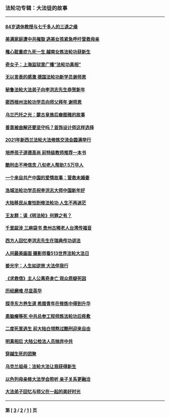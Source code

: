 ### 法轮功专辑：大法徒的故事
---
#### [84岁退休教授与七千多人的三退之缘](../../pages/nf1147481/n13796650.md?09180430) 
#### [美满家庭遭中共摧毁 逃美女孩紧急呼吁营救母亲](../../pages/nf1147481/n13792859.md?09180430) 
#### [罹心脏重症九死一生 越南女炼法轮功获新生](../../pages/nf1147481/n13732766.md?09180430) 
#### [奇女子：上海监狱里广播“法轮功真相”](../../pages/nf1147481/n13726443.md?09180430) 
#### [无以言表的感激 德国法轮功新学员谢师恩](../../pages/nf1147481/n13543790.md?09180430) 
#### [秘鲁法轮大法弟子向李洪志先生恭贺新年](../../pages/nf1147481/n13540182.md?09180430) 
#### [密西根州法轮功学员向师父拜年 谢师恩](../../pages/nf1147481/n13538183.md?09180430) 
#### [乌兰巴托之光：蒙古皇族后裔图雅的故事](../../pages/nf1147481/n13155759.md?09180430) 
#### [善意被曲解还要坚守吗？首饰设计师这样选择](../../pages/nf1147481/n13077575.md?09180430) 
#### [2021年新西兰法轮大法修炼交流会圆满举行](../../pages/nf1147481/n13033149.md?09180430) 
#### [培养孩子道德高尚 前特级教师推荐一本书](../../pages/nf1147481/n12938640.md?09180430) 
#### [酷刑击不垮信念 八旬老人帮助7.5万华人](../../pages/nf1147481/n12880712.md?09180430) 
#### [一个来自共产中国的爱情故事：营救未婚妻](../../pages/nf1147481/n12778386.md?09180430) 
#### [洛城法轮功学员祝李洪志大师中国新年好](../../pages/nf1147481/n12724685.md?09180430) 
#### [大陆移民从害怕到修法轮功 人生不再迷茫](../../pages/nf1147481/n12414325.md?09180430) 
#### [王友群：读《转法轮》何罪之有？](../../pages/nf1147481/n12408647.md?09180430) 
#### [千里跋涉 三麻袋书 贵州古稀老人台湾传福音](../../pages/nf1147481/n12198750.md?09180430) 
#### [西方人回忆李洪志先生在瑞典传功讲法](../../pages/nf1147481/n12099607.md?09180430) 
#### [人间最美画面 摄影师看513世界法轮大法日](../../pages/nf1147481/n12094118.md?09180430) 
#### [姜光宇：人生如逆旅 大法伴我行](../../pages/nf1147481/n12088664.md?09180430) 
#### [《求救信》主人公离奇身亡 观众质疑死因](../../pages/nf1147481/n11845215.md?09180430) 
#### [历经磨难 尽显英华](../../pages/nf1147481/n11723297.md?09180430) 
#### [探寻东方养生道 希腊青年在修炼中得到升华](../../pages/nf1147481/n11494502.md?09180430) 
#### [患脑瘤等死 中共总参工程师炼法轮功后痊愈](../../pages/nf1147481/n11466682.md?09180430) 
#### [二度死里逃生 前大陆白领熬过酷刑迎来自由](../../pages/nf1147481/n11368594.md?09180430) 
#### [明真相后 大陆公检法人员抛弃中共](../../pages/nf1147481/n11358618.md?09180430) 
#### [穿越生死的团聚](../../pages/nf1147481/n11258922.md?09180430) 
#### [乌克兰祖母：法轮大法让我获得新生](../../pages/nf1147481/n11269457.md?09180430) 
#### [以色列母亲修大法学会聆听 亲子关系更融洽](../../pages/nf1147481/n11268195.md?09180430) 
#### [大法弟子回忆与师父在一起的美好时光](../../pages/nf1147481/n11267759.md?09180430) 

---
#### 第 [ [3](./3.md?09180430) / [2](./2.md?09180430) / [1](./1.md?09180430) ] 页
